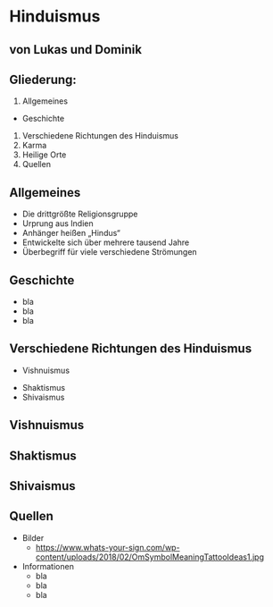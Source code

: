 # Hinduismus

## von Lukas und Dominik



## Gliederung:
1. Allgemeines
  * Geschichte
1. Verschiedene Richtungen des Hinduismus
1. Karma
1. Heilige Orte
1. Quellen



## Allgemeines
+ Die drittgrößte Religionsgruppe
+ Urprung aus Indien
+ Anhänger heißen „Hindus“
+ Entwickelte sich über mehrere tausend Jahre
+ Überbegriff für viele verschiedene Strömungen


## Geschichte
* bla
* bla
* bla



## Verschiedene Richtungen des Hinduismus
* Vishnuismus
+ Shaktismus
+ Shivaismus


## Vishnuismus


## Shaktismus


## Shivaismus



## Quellen
* Bilder
  * https://www.whats-your-sign.com/wp-content/uploads/2018/02/OmSymbolMeaningTattooIdeas1.jpg
* Informationen
  * bla
  * bla
  * bla
